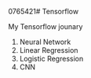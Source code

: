 0765421# Tensorflow

My Tensorflow jounary
  1. Neural Network
  2. Linear Regression
  3. Logistic Regression
  4. CNN
